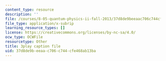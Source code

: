 ```yaml
---
content_type: resource
description: ''
file: /courses/8-05-quantum-physics-ii-fall-2013/37d8de9beeaac706c744cfe468ab13ba_r2NMWEsNcTs.srt
file_type: application/x-subrip
learning_resource_types: []
license: https://creativecommons.org/licenses/by-nc-sa/4.0/
ocw_type: OCWFile
resourcetype: Other
title: 3play caption file
uid: 37d8de9b-eeaa-c706-c744-cfe468ab13ba
---
```


